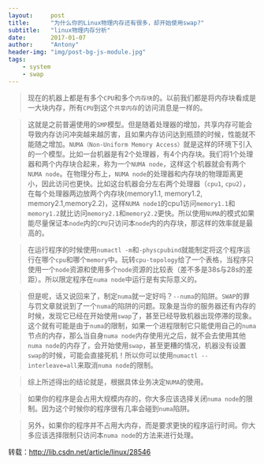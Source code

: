 ```yaml
---
layout:     post
title:      "为什么你的Linux物理内存还有很多，却开始使用swap?"
subtitle:   "linux物理内存分析"
date:       2017-01-07
author:     "Antony"
header-img: "img/post-bg-js-module.jpg"
tags:
    - system
    - swap
---
```

>现在的机器上都是有多个`CPU`和多个`内存块`的。以前我们都是将内存块看成是一大块内存，所有`CPU`到这个`共享内存`的访问消息是一样的。

>这就是之前普遍使用的`SMP`模型。但是随着处理器的增加，共享内存可能会导致内存访问冲突越来越厉害，且如果内存访问达到瓶颈的时候，性能就不能随之增加。`NUMA（Non-Uniform Memory Access）`就是这样的环境下引入的一个模型。比如一台机器是有2个处理器，有4个内存块。我们将1个处理器和两个内存块合起来，称为一个`NUMA node`，这样这个机器就会有两个`NUMA node`。在物理分布上，`NUMA node`的处理器和内存块的物理距离更小，因此访问也更快。比如这台机器会分左右两个处理器（`cpu1`, `cpu2`），在每个处理器两边放两个内存块(memory1.1, memory1.2, memory2.1,memory2.2)，这样`NUMA node1`的cpu1访问`memory1.1`和`memory1.2`就比访问`memory2.1`和`memory2.2`更快。所以使用`NUMA`的模式如果能尽量保证本`node`内的`CPU`只访问本`node`内的内存块，那这样的效率就是最高的。

>在运行程序的时候使用`numactl -m`和`-physcpubind`就能制定将这个程序运行在哪个`cpu`和哪个`memory`中。玩转`cpu-topology`给了一个表格，当程序只使用一个`node`资源和使用多个`node`资源的比较表（差不多是38s与28s的差距）。所以限定程序在`numa node`中运行是有实际意义的。

>但是呢，话又说回来了，制定`numa`就一定好吗？`--numa`的陷阱。`SWAP`的罪与罚文章就说到了一个`numa`的陷阱的问题。现象是当你的服务器还有内存的时候，发现它已经在开始使用`swap`了，甚至已经导致机器出现停滞的现象。这个就有可能是由于`numa`的限制，如果一个进程限制它只能使用自己的`numa`节点的内存，那么当自身`numa node`内存使用光之后，就不会去使用其他`numa node`的内存了，会开始使用`swap`，甚至更糟的情况，机器没有设置`swap`的时候，可能会直接死机！所以你可以使用`numactl --interleave=all`来取消`numa node`的限制。

>综上所述得出的结论就是，根据具体业务决定`NUMA`的使用。

>如果你的程序是会占用大规模内存的，你大多应该选择关闭`numa node`的限制。因为这个时候你的程序很有几率会碰到`numa`陷阱。

>另外，如果你的程序并不占用大内存，而是要求更快的程序运行时间。你大多应该选择限制只访问本`numa node`的方法来进行处理。

转载：http://lib.csdn.net/article/linux/28546
